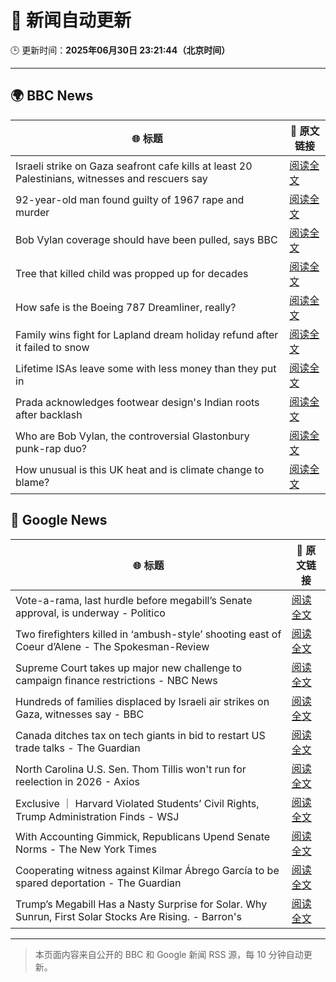 # 🧠 新闻自动更新

🕒 更新时间：**2025年06月30日 23:21:44（北京时间）**

---

## 🌍 BBC News

| 🌐 标题 | 🔗 原文链接 |
|--------|-------------|
| Israeli strike on Gaza seafront cafe kills at least 20 Palestinians, witnesses and rescuers say | [阅读全文](https://www.bbc.com/news/articles/c62884y1pl5o) |
| 92-year-old man found guilty of 1967 rape and murder | [阅读全文](https://www.bbc.com/news/articles/cgk3jyl5prvo) |
| Bob Vylan coverage should have been pulled, says BBC | [阅读全文](https://www.bbc.com/news/articles/c75rr6g96z4o) |
| Tree that killed child was propped up for decades | [阅读全文](https://www.bbc.com/news/articles/cj4eexvw59xo) |
| How safe is the Boeing 787 Dreamliner, really? | [阅读全文](https://www.bbc.com/news/articles/cwyq7vgq2e5o) |
| Family wins fight for Lapland dream holiday refund after it failed to snow | [阅读全文](https://www.bbc.com/news/articles/c994pmv77gro) |
| Lifetime ISAs leave some with less money than they put in | [阅读全文](https://www.bbc.com/news/articles/c93kgye03j9o) |
| Prada acknowledges footwear design's Indian roots after backlash | [阅读全文](https://www.bbc.com/news/articles/cj4e24n20wwo) |
| Who are Bob Vylan, the controversial Glastonbury punk-rap duo? | [阅读全文](https://www.bbc.com/news/articles/cev00ygvxjgo) |
| How unusual is this UK heat and is climate change to blame? | [阅读全文](https://www.bbc.com/news/articles/c2k1103vljqo) |

## 📰 Google News

| 🌐 标题 | 🔗 原文链接 |
|--------|-------------|
| Vote-a-rama, last hurdle before megabill’s Senate approval, is underway - Politico | [阅读全文](https://news.google.com/rss/articles/CBMilwFBVV95cUxNdk5DU0JoQm9ZSXZXR0FkWXVZWmxYRjJZZ2RJUHk3cGkyUjhrLWlSTU51cmVnYXJCZGFsNHNTcm5sOFdmbU5WbS0wLTdoR1dIWTF2SS1RblhyYnZKNmxBOG9CM1hrWFl5ejZ4aTRKem1wX25BWUNpeWl1NTFFcTczQ2ZCN2hDTEFNYnBwYnlIRk9lNHI5a1FN?oc=5) |
| Two firefighters killed in ‘ambush-style’ shooting east of Coeur d’Alene - The Spokesman-Review | [阅读全文](https://news.google.com/rss/articles/CBMingFBVV95cUxPODZRTlNlWDNRUjZqZkZjanFhWC11NVB4V0hvQWdzZFo2cm03YzIydUU5emR0ekxxM2xGbUZMSWxVNU02X3J1dnZVOUF5eFBDaFRvWTVFV0RsSEk3aXZ3OFVJTXp2bWdORm5heTFGdG1HVGo1TmxSenpQTUVxWm9QTjRBVXJZZlJ5eDZTR3dFZ29YdjNvMmZUc2JxX2N4dw?oc=5) |
| Supreme Court takes up major new challenge to campaign finance restrictions - NBC News | [阅读全文](https://news.google.com/rss/articles/CBMixgFBVV95cUxQbWtzZTNYYjgtQW1mcVJxdWtPS2JBdW5nVmlIdE40NUdnNzZCcWNqaFdmLTY3XzdCVmNOX1FHNjkzUTM3bkQ1bDZ1ZERwdFFSRHRwcnNudjNweDZMWFV1U0pJdnhnZjN2Z1luMjE0WWh4Vk91eUM4eE1KRy02b25FRGlsbU1ldlVFWUlXelhUbGloeEF2QUJfalU0QTY1Nk9Yem5sTFduLW9sVTJMRWJ2Qjd4V3UyRDdjWV92X0x2cWhyNTV1U0HSAVZBVV95cUxQNS1fQlItd21NUlpONld6YWJlalkwOUhvRHUyV0NrRWJZRjU2eFpicDBsTXJncDB4Y0ZBLVNhaDZPaUwyNVIxTW54SDVOdmZZQzRuWEJHUQ?oc=5) |
| Hundreds of families displaced by Israeli air strikes on Gaza, witnesses say - BBC | [阅读全文](https://news.google.com/rss/articles/CBMiWkFVX3lxTFA3bHFrYXpycXF5Y0MyUGZOWDlNa1k5eHl5cDEydW9KN0dZZ1dkYktSVHFWTjZLdTBnMTVaclZ4c3ZQVnNnTkMwRDZZOXBDRjMtdEEtaTlhdjl4UdIBX0FVX3lxTE1UT01nZWtkSXBOd3Nia0RqMTZVb05EUWZjWTBjWHZpaWd6bktueWk3ZkZwS1BlUGJaM09HU2lCRG1YWnBxYXVUbm5jUWVwNHFUZFFKRzAyYjM4dHNQYkhj?oc=5) |
| Canada ditches tax on tech giants in bid to restart US trade talks - The Guardian | [阅读全文](https://news.google.com/rss/articles/CBMiqgFBVV95cUxNY3NOLUlUSkt5Q0hCSXlUS1VEMktTTHpSSVJRTm03cm1WdGVUdl91TElZSjEySE9MSEZCN1ZYVTJYYWdSOTdxaHREOTRZeW1DbFBianBIRE5lN19sdlktNGU1b3J1MElRcHF1OXA5bThkRS1LdThrdERXU1VoYnlhVTBYSGRvYlFzbUxMSml4TldvZzF6aXhTd095TnVxTzNlMFg2N0pfV1BGQQ?oc=5) |
| North Carolina U.S. Sen. Thom Tillis won't run for reelection in 2026 - Axios | [阅读全文](https://news.google.com/rss/articles/CBMifkFVX3lxTE5CVGMwWVF2U2dpeVRMSjJYc0V4a1hmd0hxZnBJWVVRU0hpYUFPZ3VJSVliSjNEc2g3eDFGTXlwcTRjcDhWbmkxWTY3Z25tM0h5ZHdVblc3T2VOVjI3XzRYV2hHQlBKeWtHaS1HVDFLbE10LVdaZ2VJN3pzSnFtUQ?oc=5) |
| Exclusive ｜ Harvard Violated Students’ Civil Rights, Trump Administration Finds - WSJ | [阅读全文](https://news.google.com/rss/articles/CBMisgFBVV95cUxOZlZpUWtxOGI5R3NZcXVwTE54SDRaYWNkWTUyOTdiVGwySUUyTHFVRm5aU0I5LTBuRXZCYmRwZXRuMlRsU05tOW9oVS1iVEU3Wk9SdFFYSlRHWHoxcGJJbm5ENUt6bk1BelRwYmJCNkpMY3paQkFTZ0c0dHNUOXlSYXVlTjFlTEJ4cXZOOTBITDJudzZjNlYtVXVZWndUcC1VSG1FcFYtODJ3OE5zNEF3ZDhn?oc=5) |
| With Accounting Gimmick, Republicans Upend Senate Norms - The New York Times | [阅读全文](https://news.google.com/rss/articles/CBMiqgFBVV95cUxPMUtLTUtJZmx2MkE1TlJVQU5Tb21lSTVndlZQOGZQUlR3aFl5NjZSd3d1emtWZjBMTFhFQmxkdUFLZUpsTG5jZk94cktSZVVFQ2V1QUZ2MTZMUTNzYktkUjM1bk5FZHQ0NkROaUtHVW5XVWpsX2RNVUIxczE0QnFiTnNhaGY5VEtNdHpWQS1PbWFUYkt1dm52Y2R6RUE0S1QzV3hZV3Vjd0poZw?oc=5) |
| Cooperating witness against Kilmar Ábrego García to be spared deportation - The Guardian | [阅读全文](https://news.google.com/rss/articles/CBMikgFBVV95cUxQU2hUWEtCbnpkTFdOLTlLdnU3bC1VWG5UU0VqalF5RXlWZV9EYjg0bGs3WXJBcElqZlV0WFVMSHZ0ckhmVWtaTHAtTHM3SkJlZVB2TmxTSGcyUG93bC1sSkdvWVg1QV9XT2tCMVBHYk9DTmtINTNTUlhaWkRNX3kyWmZsV1RRb21NOFIxSEVRU05Qdw?oc=5) |
| Trump’s Megabill Has a Nasty Surprise for Solar. Why Sunrun, First Solar Stocks Are Rising. - Barron's | [阅读全文](https://news.google.com/rss/articles/CBMijgFBVV95cUxNZGJJSDJWb3dnZDJaN1lNT1ZFTXBoN1pKb011VEkxMVJzdUVFTUM5RUZJSHZESWNhX2dKUGdLTXlSelpqZC1TLWFWWG9wdWc2YzROeWhaR1g4RzZBelFETUhremNTZ0RpeTE5MlZ4ek9YRklYT3Z1QVlPRGRKVDY4ZDA1Zk4yWUJpMXRjSGlB?oc=5) |

---
> 本页面内容来自公开的 BBC 和 Google 新闻 RSS 源，每 10 分钟自动更新。